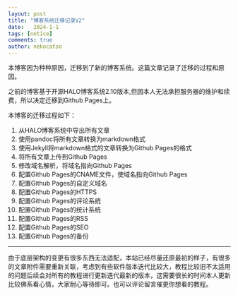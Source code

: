 ```yaml
---
layout: post
title: "博客系统迁移记录V2"
date:   2024-1-1
tags: [notice]
comments: true
author: nekocatso
---
```

本博客因为种种原因，迁移到了新的博客系统。这篇文章记录了迁移的过程和原因。

之前的博客基于开源HALO博客系统2.10版本,但因本人无法承担服务器的维护和续费，所以决定迁移到Github Pages上。

本博客的迁移过程如下：
1. 从HALO博客系统中导出所有文章
2. 使用pandoc将所有文章转换为markdown格式
3. 使用Jekyll将markdown格式的文章转换为Github Pages的格式
4. 将所有文章上传到Github Pages
5. 修改域名解析，将域名指向Github Pages
6. 配置Github Pages的CNAME文件，使域名指向Github Pages
7. 配置Github Pages的自定义域名
8. 配置Github Pages的HTTPS
9. 配置Github Pages的评论系统
10. 配置Github Pages的统计系统
11. 配置Github Pages的RSS
12. 配置Github Pages的SEO
13. 配置Github Pages的备份

---
由于底层架构的变更有很多东西无法适配，本站已经尽量还原最初的样子，有很多的文章附件需要重新关联，考虑到有些软件版本迭代比较大，教程比较旧不太适用的问题后续会对所有的教程进行更新迭代最新的版本，这需要很长的时间本人更新比较佛系看心情，大家耐心等待即可。也可以评论留言催更你想看的教程。